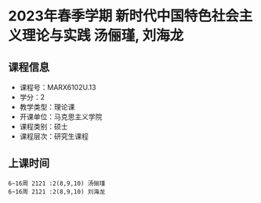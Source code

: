 # 2023年春季学期 新时代中国特色社会主义理论与实践 汤俪瑾, 刘海龙






## 课程信息

- 课程号：MARX6102U.13
- 学分：2
- 教学类型：理论课
- 开课单位：马克思主义学院
- 课程类别：硕士
- 课程层次：研究生课程

## 上课时间

```
6~16周 2121 :2(8,9,10) 汤俪瑾
6~16周 2121 :2(8,9,10) 刘海龙
```

